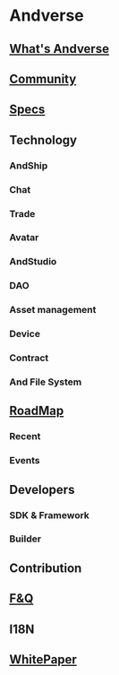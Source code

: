 # Andverse

## [What's Andverse](guide/what-is-andverse.md)

## [Community](community)

## [Specs](specs)

## Technology

### AndShip

### Chat

### Trade

### Avatar

### AndStudio

### DAO

### Asset management

### Device 

### Contract

### And File System

## [RoadMap](roadmap)

### Recent

### Events

## Developers

### SDK & Framework

### Builder

## Contribution

## [F&Q](faq)

## I18N

## [WhitePaper](whitepaper.md)